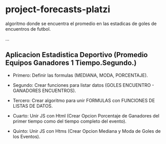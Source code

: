 # project-forecasts-platzi
algoritmo donde se encuentra el promedio en las estadicas de goles de encuentros de futbol.

...

## Aplicacion Estadistica Deportivo (Promedio Equipos Ganadores 1 Tiempo.Segundo.)

- Primero: Definir las formulas (MEDIANA, MODA, PORCENTAJE).

- Segundo: Crear funciones para listar datos (GOLES ENCUENTRO - GANADORES ENCUENTROS).

- Tercero: Crear algoritmo para unir FORMULAS con FUNCIONES DE LISTAS DE DATOS.

- Cuarto: Unir JS con Html (Crear Opcion Porcentaje de Ganadores del primer tiempo como del tiempo completo del evento).

- Quinto: Unir JS con Htms (Crear Opcion Mediana y Moda de Goles de los Eventos).

